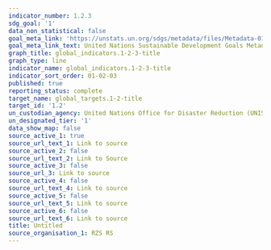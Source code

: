```yaml
---
indicator_number: 1.2.3
sdg_goal: '1'
data_non_statistical: false
goal_meta_link: 'https://unstats.un.org/sdgs/metadata/files/Metadata-01-05-01.pdf '
goal_meta_link_text: United Nations Sustainable Development Goals Metadata (PDF 224 KB)
graph_title: global_indicators.1-2-3-title
graph_type: line
indicator_name: global_indicators.1-2-3-title
indicator_sort_order: 01-02-03
published: true
reporting_status: complete
target_name: global_targets.1-2-title
target_id: '1.2'
un_custodian_agency: United Nations Office for Disaster Reduction (UNISDR)
un_designated_tier: '1'
data_show_map: false
source_active_1: true
source_url_text_1: Link to source
source_active_2: false
source_url_text_2: Link to Source
source_active_3: false
source_url_3: Link to source
source_active_4: false
source_url_text_4: Link to source
source_active_5: false
source_url_text_5: Link to source
source_active_6: false
source_url_text_6: Link to source
title: Untitled
source_organisation_1: RZS RS
---
```

